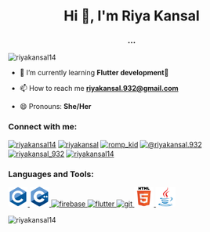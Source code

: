 <h1 align="center">Hi 👋, I'm Riya Kansal</h1>
<h3 align="center">...</h3>

<p align="left"> <img src="https://komarev.com/ghpvc/?username=riyakansal14&label=Profile%20views&color=0e75b6&style=flat" alt="riyakansal14" /> </p>


- 🌱 I’m currently learning **Flutter development**💙

- 📫 How to reach me **riyakansal.932@gmail.com**

- 😄 Pronouns: **She/Her**

<h3 align="left">Connect with me:</h3>
<p align="left">
<a href="https://twitter.com/riyakansal14" target="blank"><img align="center" src="https://raw.githubusercontent.com/rahuldkjain/github-profile-readme-generator/master/src/images/icons/Social/twitter.svg" alt="riyakansal14" height="30" width="40" /></a>
<a href="https://linkedin.com/in/riyakansal" target="blank"><img align="center" src="https://raw.githubusercontent.com/rahuldkjain/github-profile-readme-generator/master/src/images/icons/Social/linked-in-alt.svg" alt="riyakansal" height="30" width="40" /></a>
<a href="https://instagram.com/romp_kid" target="blank"><img align="center" src="https://raw.githubusercontent.com/rahuldkjain/github-profile-readme-generator/master/src/images/icons/Social/instagram.svg" alt="romp_kid" height="30" width="40" /></a>
<a href="https://medium.com/@riyakansal.932" target="blank"><img align="center" src="https://raw.githubusercontent.com/rahuldkjain/github-profile-readme-generator/master/src/images/icons/Social/medium.svg" alt="@riyakansal.932" height="30" width="40" /></a>
<a href="https://www.hackerrank.com/riyakansal_932" target="blank"><img align="center" src="https://raw.githubusercontent.com/rahuldkjain/github-profile-readme-generator/master/src/images/icons/Social/hackerrank.svg" alt="riyakansal_932" height="30" width="40" /></a>
<a href="https://www.leetcode.com/riyakansal14" target="blank"><img align="center" src="https://raw.githubusercontent.com/rahuldkjain/github-profile-readme-generator/master/src/images/icons/Social/leet-code.svg" alt="riyakansal14" height="30" width="40" /></a>
</p>

<h3 align="left">Languages and Tools:</h3>
<p align="left"> <a href="https://www.cprogramming.com/" target="_blank" rel="noreferrer"> <img src="https://raw.githubusercontent.com/devicons/devicon/master/icons/c/c-original.svg" alt="c" width="40" height="40"/> </a> <a href="https://www.w3schools.com/cpp/" target="_blank" rel="noreferrer"> <img src="https://raw.githubusercontent.com/devicons/devicon/master/icons/cplusplus/cplusplus-original.svg" alt="cplusplus" width="40" height="40"/> </a> <a href="https://firebase.google.com/" target="_blank" rel="noreferrer"> <img src="https://www.vectorlogo.zone/logos/firebase/firebase-icon.svg" alt="firebase" width="40" height="40"/> </a> <a href="https://flutter.dev" target="_blank" rel="noreferrer"> <img src="https://www.vectorlogo.zone/logos/flutterio/flutterio-icon.svg" alt="flutter" width="40" height="40"/> </a> <a href="https://git-scm.com/" target="_blank" rel="noreferrer"> <img src="https://www.vectorlogo.zone/logos/git-scm/git-scm-icon.svg" alt="git" width="40" height="40"/> </a> <a href="https://www.w3.org/html/" target="_blank" rel="noreferrer"> <img src="https://raw.githubusercontent.com/devicons/devicon/master/icons/html5/html5-original-wordmark.svg" alt="html5" width="40" height="40"/> </a> <a href="https://www.java.com" target="_blank" rel="noreferrer"> <img src="https://raw.githubusercontent.com/devicons/devicon/master/icons/java/java-original.svg" alt="java" width="40" height="40"/> </a> </p>

<p><img align="center" src="https://github-readme-stats.vercel.app/api/top-langs?username=riyakansal14&show_icons=true&locale=en&layout=compact" alt="riyakansal14" /></p>
